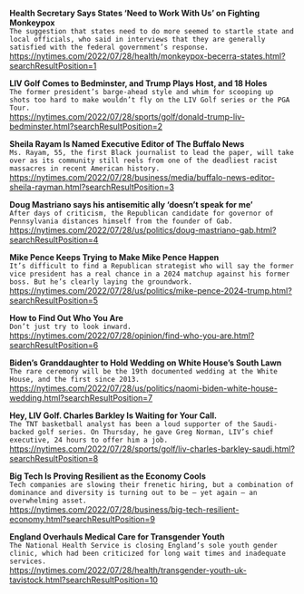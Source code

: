 **Health Secretary Says States ‘Need to Work With Us’ on Fighting Monkeypox**\
`The suggestion that states need to do more seemed to startle state and local officials, who said in interviews that they are generally satisfied with the federal government’s response.`\
https://nytimes.com/2022/07/28/health/monkeypox-becerra-states.html?searchResultPosition=1

**LIV Golf Comes to Bedminster, and Trump Plays Host, and 18 Holes**\
`The former president’s barge-ahead style and whim for scooping up shots too hard to make wouldn’t fly on the LIV Golf series or the PGA Tour.`\
https://nytimes.com/2022/07/28/sports/golf/donald-trump-liv-bedminster.html?searchResultPosition=2

**Sheila Rayam Is Named Executive Editor of The Buffalo News**\
`Ms. Rayam, 55, the first Black journalist to lead the paper, will take over as its community still reels from one of the deadliest racist massacres in recent American history.`\
https://nytimes.com/2022/07/28/business/media/buffalo-news-editor-sheila-rayman.html?searchResultPosition=3

**Doug Mastriano says his antisemitic ally ‘doesn’t speak for me’**\
`After days of criticism, the Republican candidate for governor of Pennsylvania distances himself from the founder of Gab.`\
https://nytimes.com/2022/07/28/us/politics/doug-mastriano-gab.html?searchResultPosition=4

**Mike Pence Keeps Trying to Make Mike Pence Happen**\
`It’s difficult to find a Republican strategist who will say the former vice president has a real chance in a 2024 matchup against his former boss. But he’s clearly laying the groundwork.`\
https://nytimes.com/2022/07/28/us/politics/mike-pence-2024-trump.html?searchResultPosition=5

**How to Find Out Who You Are**\
`Don’t just try to look inward.`\
https://nytimes.com/2022/07/28/opinion/find-who-you-are.html?searchResultPosition=6

**Biden’s Granddaughter to Hold Wedding on White House’s South Lawn**\
`The rare ceremony will be the 19th documented wedding at the White House, and the first since 2013.`\
https://nytimes.com/2022/07/28/us/politics/naomi-biden-white-house-wedding.html?searchResultPosition=7

**Hey, LIV Golf. Charles Barkley Is Waiting for Your Call.**\
`The TNT basketball analyst has been a loud supporter of the Saudi-backed golf series. On Thursday, he gave Greg Norman, LIV’s chief executive, 24 hours to offer him a job.`\
https://nytimes.com/2022/07/28/sports/golf/liv-charles-barkley-saudi.html?searchResultPosition=8

**Big Tech Is Proving Resilient as the Economy Cools**\
`Tech companies are slowing their frenetic hiring, but a combination of dominance and diversity is turning out to be — yet again — an overwhelming asset.`\
https://nytimes.com/2022/07/28/business/big-tech-resilient-economy.html?searchResultPosition=9

**England Overhauls Medical Care for Transgender Youth**\
`The National Health Service is closing England’s sole youth gender clinic, which had been criticized for long wait times and inadequate services.`\
https://nytimes.com/2022/07/28/health/transgender-youth-uk-tavistock.html?searchResultPosition=10

